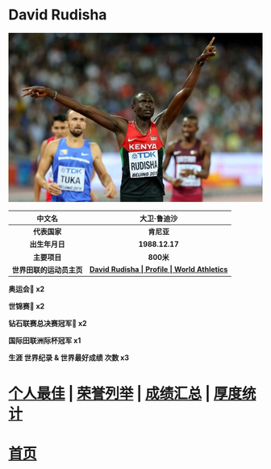 # David Rudisha

![](./Picture.jpg)

|          中文名          |                         大卫·鲁迪沙                          |
| :----------------------: | :----------------------------------------------------------: |
|       **代表国家**       |                          **肯尼亚**                          |
|      **出生年月日**      |                        **1988.12.17**                        |
|       **主要项目**       |                          **800米**                           |
| **世界田联的运动员主页** | **[David Rudisha \| Profile \| World Athletics](https://worldathletics.org/athletes/kenya/david-rudisha-14209691)** |

**奥运会🥇 x2**

**世锦赛🥇 x2**

**钻石联赛总决赛冠军💎 x2**

**国际田联洲际杯冠军 x1**

**生涯 世界纪录 & 世界最好成绩 次数 x3**

# [个人最佳](./Personal-Best.md) | [荣誉列举](./Honors.md) | [成绩汇总](./Results.md) | [厚度统计](./Stats.md)

# [首页](../../../../README.md)
